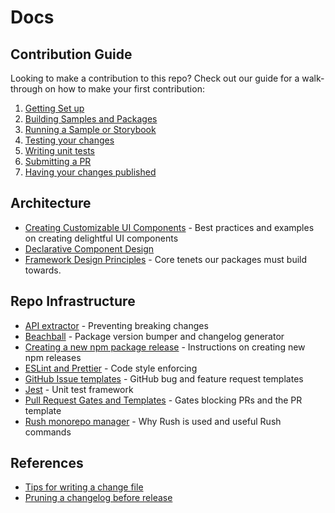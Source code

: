 # Docs

## Contribution Guide

Looking to make a contribution to this repo? Check out our guide for a walk-through on how to make your first contribution:

1. [Getting Set up](<./contributing-guide/1. getting-set-up.md>)
2. [Building Samples and Packages](<./contributing-guide/2. build-samples-and-packages.md>)
3. [Running a Sample or Storybook](<./contributing-guide/3. running-a-sample-or-storybook.md>)
4. [Testing your changes](<./contributing-guide/4. testing-your-changes.md>)
5. [Writing unit tests](<./contributing-guide/5. writing-unit-tests.md>)
6. [Submitting a PR](<./contributing-guide/6. submitting-a-pr.md>)
7. [Having your changes published](<./contributing-guide/7. having-your-changes-published.md>)

## Architecture

- [Creating Customizable UI Components](./architecture/CustomizableComponent.md) - Best practices and examples on creating delightful UI components
- [Declarative Component Design](./architecture/ComponentDesign.md)
- [Framework Design Principles](./architecture/DesignPrinciples.md) - Core tenets our packages must build towards.

## Repo Infrastructure

- [API extractor](./infrastructure/api-extractor.md) - Preventing breaking changes
- [Beachball](./infrastructure/beachball.md) - Package version bumper and changelog generator
- [Creating a new npm package release](./infrastructure/creating-a-release.md) - Instructions on creating new npm releases
- [ESLint and Prettier](./infrastructure/linting.md) - Code style enforcing
- [GitHub Issue templates](./infrastructure/issue-templates.md) - GitHub bug and feature request templates
- [Jest](./infrastructure/jest.md) - Unit test framework
- [Pull Request Gates and Templates](./infrastructure/pull-requests.md) - Gates blocking PRs and the PR template
- [Rush monorepo manager](./infrastructure/rush.md) - Why Rush is used and useful Rush commands

## References

- [Tips for writing a change file](./references/tips-for-writing-changelog-entries.md)
- [Pruning a changelog before release](./references/pruning-a-changelog.md)
